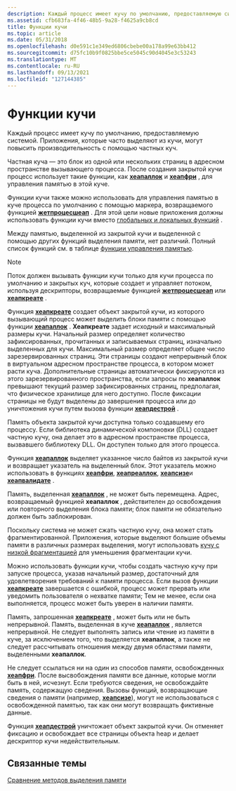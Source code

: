 ```yaml
---
description: Каждый процесс имеет кучу по умолчанию, предоставляемую системой. Приложения, которые часто выделяют из кучи, могут повысить производительность с помощью частных куч.
ms.assetid: cfb683fa-4f46-48b5-9a28-f4625a9cb8cd
title: Функции кучи
ms.topic: article
ms.date: 05/31/2018
ms.openlocfilehash: d0e591c1e349ed6806cbebe00a178a99e63bb412
ms.sourcegitcommit: d75fc10b9f0825bbe5ce5045c90d4045e3c53243
ms.translationtype: MT
ms.contentlocale: ru-RU
ms.lasthandoff: 09/13/2021
ms.locfileid: "127144385"
---
```

# <a name="heap-functions"></a>Функции кучи

Каждый процесс имеет кучу по умолчанию, предоставляемую системой. Приложения, которые часто выделяют из кучи, могут повысить производительность с помощью частных куч.

Частная куча — это блок из одной или нескольких страниц в адресном пространстве вызывающего процесса. После создания закрытой кучи процесс использует такие функции, как [**хеапаллок**](/windows/desktop/api/HeapApi/nf-heapapi-heapalloc) и [**хеапфри**](/windows/desktop/api/HeapApi/nf-heapapi-heapfree) , для управления памятью в этой куче.

Функции кучи также можно использовать для управления памятью в куче процесса по умолчанию с помощью маркера, возвращаемого функцией [**жетпроцесшеап**](/windows/desktop/api/HeapApi/nf-heapapi-getprocessheap) . Для этой цели новые приложения должны использовать функции кучи вместо [глобальных и локальных функций](global-and-local-functions.md) .

Между памятью, выделенной из закрытой кучи и выделенной с помощью других функций выделения памяти, нет различий. Полный список функций см. в таблице [функции управления памятью](memory-management-functions.md).

> [!Note]  
> Поток должен вызывать функции кучи только для кучи процесса по умолчанию и закрытых куч, которые создает и управляет потоком, используя дескрипторы, возвращаемые функцией [**жетпроцесшеап**](/windows/desktop/api/HeapApi/nf-heapapi-getprocessheap) или [**хеапкреате**](/windows/desktop/api/HeapApi/nf-heapapi-heapcreate) .

 

Функция [**хеапкреате**](/windows/desktop/api/HeapApi/nf-heapapi-heapcreate) создает объект закрытой кучи, из которого вызывающий процесс может выделить блоки памяти с помощью функции [**хеапаллок**](/windows/desktop/api/HeapApi/nf-heapapi-heapalloc) . **Хеапкреате** задает исходный и максимальный размеры кучи. Начальный размер определяет количество зафиксированных, прочитанных и записываемых страниц, изначально выделенных для кучи. Максимальный размер определяет общее число зарезервированных страниц. Эти страницы создают непрерывный блок в виртуальном адресном пространстве процесса, в котором может расти куча. Дополнительные страницы автоматически фиксируются из этого зарезервированного пространства, если запросы по **хеапаллок** превышают текущий размер зафиксированных страниц, предполагая, что физическое хранилище для него доступно. После фиксации страницы не будут выделены до завершения процесса или до уничтожения кучи путем вызова функции [**хеапдестрой**](/windows/desktop/api/HeapApi/nf-heapapi-heapdestroy) .

Память объекта закрытой кучи доступна только создавшему его процессу. Если библиотека динамической компоновки (DLL) создает частную кучу, она делает это в адресном пространстве процесса, вызвавшего библиотеку DLL. Он доступен только для этого процесса.

Функция [**хеапаллок**](/windows/desktop/api/HeapApi/nf-heapapi-heapalloc) выделяет указанное число байтов из закрытой кучи и возвращает указатель на выделенный блок. Этот указатель можно использовать в функциях [**хеапфри**](/windows/desktop/api/HeapApi/nf-heapapi-heapfree), [**хеапреаллок**](/windows/desktop/api/HeapApi/nf-heapapi-heaprealloc), [**хеапсизе**](/windows/desktop/api/HeapApi/nf-heapapi-heapsize)и [**хеапвалидате**](/windows/desktop/api/HeapApi/nf-heapapi-heapvalidate) .

Память, выделенная [**хеапаллок**](/windows/desktop/api/HeapApi/nf-heapapi-heapalloc) , не может быть перемещена. Адрес, возвращаемый функцией **хеапаллок** , действителен до освобождения или повторного выделения блока памяти; блок памяти не обязательно должен быть заблокирован.

Поскольку система не может сжать частную кучу, она может стать фрагментированной. Приложения, которые выделяют большие объемы памяти в различных размерах выделения, могут использовать [кучу с низкой фрагментацией](low-fragmentation-heap.md) для уменьшения фрагментации кучи.

Можно использовать функции кучи, чтобы создать частную кучу при запуске процесса, указав начальный размер, достаточный для удовлетворения требований к памяти процесса. Если вызов функции [**хеапкреате**](/windows/desktop/api/HeapApi/nf-heapapi-heapcreate) завершается с ошибкой, процесс может прервать или уведомить пользователя о нехватке памяти; Тем не менее, если она выполняется, процесс может быть уверен в наличии памяти.

Память, запрошенная [**хеапкреате**](/windows/desktop/api/HeapApi/nf-heapapi-heapcreate) , может быть или не быть непрерывной. Память, выделенная в куче [**хеапаллок**](/windows/desktop/api/HeapApi/nf-heapapi-heapalloc) , является непрерывной. Не следует выполнять запись или чтение из памяти в куче, за исключением того, что выделяется **хеапаллок**, а также не следует рассчитывать отношения между двумя областями памяти, выделенными **хеапаллок**.

Не следует ссылаться ни на один из способов памяти, освобожденных [**хеапфри**](/windows/desktop/api/HeapApi/nf-heapapi-heapfree). После высвобождения памяти все данные, которые могли быть в ней, исчезнут. Если требуются сведения, не освобождайте память, содержащую сведения. Вызовы функций, возвращающие сведения о памяти (например, [**хеапсизе**](/windows/desktop/api/HeapApi/nf-heapapi-heapsize)), могут не использоваться с освобожденной памятью, так как они могут возвращать фиктивные данные.

Функция [**хеапдестрой**](/windows/desktop/api/HeapApi/nf-heapapi-heapdestroy) уничтожает объект закрытой кучи. Он отменяет фиксацию и освобождает все страницы объекта heap и делает дескриптор кучи недействительным.

## <a name="related-topics"></a>Связанные темы

<dl> <dt>

[Сравнение методов выделения памяти](comparing-memory-allocation-methods.md)
</dt> </dl>

 

 



